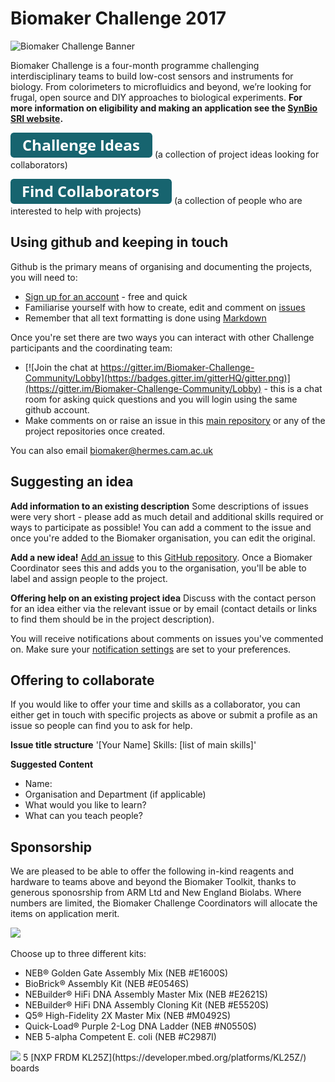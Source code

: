 # Biomaker Challenge 2017
![Biomaker Challenge Banner](http://www.synbio.cam.ac.uk/images/twitter-banner-hires.png/@@images/139b812b-054a-4733-95c8-7a3361765c56.png)

Biomaker Challenge is a four-month programme challenging interdisciplinary teams to build low-cost sensors and instruments for biology. From colorimeters to microfluidics and beyond, we’re looking for frugal, open source and DIY approaches to biological experiments. **For more information on eligibility and making an application see the [SynBio SRI website](http://www.synbio.cam.ac.uk/biomakerchallenge).**

[![Link to Ideas](https://github.com/BioMakers/Biomaker-Challenge-2017/blob/master/assets/button_challenge-ideas.png)](https://github.com/BioMakers/Biomaker-Challenge-2017/issues?q=is%3Aopen+is%3Aissue+label%3Aidea) (a collection of project ideas looking for collaborators)                

[![Link to Collaborators](https://github.com/BioMakers/Biomaker-Challenge-2017/blob/master/assets/button_find-collaborators.png)](https://github.com/BioMakers/Biomaker-Challenge-2017/issues?q=is%3Aopen+is%3Aissue+label%3Acollaborator) (a collection of people who are interested to help with projects)


## Using github and keeping in touch

Github is the primary means of organising and documenting the projects, you will need to:
- [Sign up for an account](https://github.com/join?source=header-home) - free and quick
- Familiarise yourself with how to create, edit and comment on [issues](https://guides.github.com/features/issues/)
- Remember that all text formatting is done using [Markdown](https://guides.github.com/features/mastering-markdown/)

Once you're set there are two ways you can interact with other Challenge participants and the coordinating team:
- [![Join the chat at https://gitter.im/Biomaker-Challenge-Community/Lobby](https://badges.gitter.im/gitterHQ/gitter.png)](https://gitter.im/Biomaker-Challenge-Community/Lobby) - this is a chat room for asking quick questions and you will login using the same github account.
- Make comments on or raise an issue in this [main repository](https://github.com/BioMakers/Biomaker-Challenge-2017/issues) or any of the project repositories once created.

You can also email biomaker@hermes.cam.ac.uk

## Suggesting an idea

**Add information to an existing description**
Some descriptions of issues were very short - please add as much detail and additional skills required or ways to participate as possible! You can add a comment to the issue and once you're added to the Biomaker organisation, you can edit the original.

**Add a new idea!**
[Add an issue](https://guides.github.com/features/issues/) to this [GitHub repository](https://github.com/BioMakers/Biomaker-Challenge-2017/issues). Once a Biomaker Coordinator sees this and adds you to the organisation, you'll be able to label and assign people to the project. 

**Offering help on an existing project idea**
Discuss with the contact person for an idea either via the relevant issue or by email (contact details or links to find them should be in the project description). 

You will receive notifications about comments on issues you've commented on. Make sure your [notification settings](https://help.github.com/articles/managing-notification-delivery-methods/) are set to your preferences.

## Offering to collaborate

If you would like to offer your time and skills as a collaborator, you can either get in touch with specific projects as above or submit a profile as an issue so people can find you to ask for help. 

**Issue title structure** '[Your Name] Skills: [list of main skills]'

**Suggested Content**
- Name:
- Organisation and Department (if applicable)
- What would you like to learn?
- What can you teach people?

## Sponsorship

We are pleased to be able to offer the following in-kind reagents and hardware to teams above and beyond the Biomaker Toolkit, thanks to generous sponosrship from ARM Ltd and New England Biolabs. Where numbers are limited, the Biomaker Challenge Coordinators will allocate the items on application merit.

<img src="https://www.neb.uk.com/neb/media/images/common/neb_logo.svg" width="150">

Choose up to three different kits:
- NEB® Golden Gate Assembly Mix (NEB #E1600S)
- BioBrick® Assembly Kit (NEB #E0546S)
- NEBuilder® HiFi DNA Assembly Master Mix (NEB #E2621S)
- NEBuilder® HiFi DNA Assembly Cloning Kit (NEB #E5520S)
- Q5® High-Fidelity 2X Master Mix (NEB #M0492S)
- Quick-Load® Purple 2-Log DNA Ladder (NEB #N0550S)
- NEB 5-alpha Competent E. coli (NEB #C2987I)

<img src="https://www.cambridgenetwork.co.uk/public/photos/arm-logo2.jpg" width="150">
5 [NXP FRDM KL25Z](https://developer.mbed.org/platforms/KL25Z/) boards





